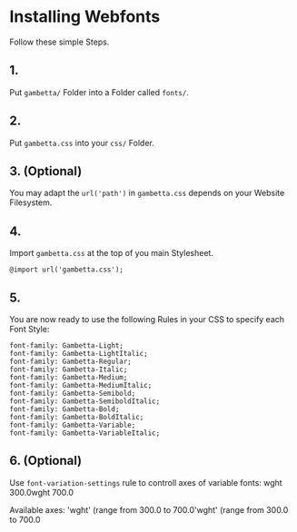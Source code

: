 # Installing Webfonts
Follow these simple Steps.

## 1.
Put `gambetta/` Folder into a Folder called `fonts/`.

## 2.
Put `gambetta.css` into your `css/` Folder.

## 3. (Optional)
You may adapt the `url('path')` in `gambetta.css` depends on your Website Filesystem.

## 4.
Import `gambetta.css` at the top of you main Stylesheet.

```
@import url('gambetta.css');
```

## 5.
You are now ready to use the following Rules in your CSS to specify each Font Style:
```
font-family: Gambetta-Light;
font-family: Gambetta-LightItalic;
font-family: Gambetta-Regular;
font-family: Gambetta-Italic;
font-family: Gambetta-Medium;
font-family: Gambetta-MediumItalic;
font-family: Gambetta-Semibold;
font-family: Gambetta-SemiboldItalic;
font-family: Gambetta-Bold;
font-family: Gambetta-BoldItalic;
font-family: Gambetta-Variable;
font-family: Gambetta-VariableItalic;

```
## 6. (Optional)
Use `font-variation-settings` rule to controll axes of variable fonts:
wght 300.0wght 700.0

Available axes:
'wght' (range from 300.0 to 700.0'wght' (range from 300.0 to 700.0

